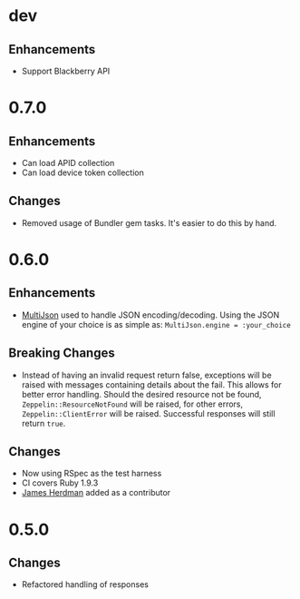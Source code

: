 # dev

## Enhancements

* Support Blackberry API

# 0.7.0

## Enhancements

* Can load APID collection
* Can load device token collection

## Changes

* Removed usage of Bundler gem tasks. It's easier to do this by hand.

# 0.6.0

## Enhancements

* [MultiJson](https://github.com/intridea/multi_json) used to handle JSON
  encoding/decoding. Using the JSON engine of your choice is as simple
  as: `MultiJson.engine = :your_choice`

## Breaking Changes

* Instead of having an invalid request return false, exceptions will be raised
  with messages containing details about the fail. This allows for
  better error handling. Should the desired resource not be found,
  `Zeppelin::ResourceNotFound` will be raised, for other errors,
  `Zeppelin::ClientError` will be raised. Successful responses will still
  return `true`.

## Changes

* Now using RSpec as the test harness
* CI covers Ruby 1.9.3
* [James Herdman](https://github.com/jherdman) added as a contributor

# 0.5.0

## Changes

* Refactored handling of responses
